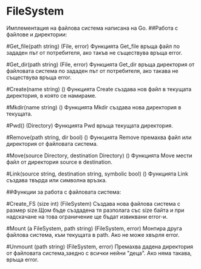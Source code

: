 # FileSystem
Имплементация на файлова система написана на Go.
##Работа с файлове и директории:

#Get_file(path string) (File, error)
Функцията Get_file връща файл по зададен път от потребителя, ако такъв не съществува връща error.

#Get_dir(path string) (File, error)
Функцията Get_dir връща директория от файловата система по зададен път от потребителя, ако такaвa не съществува връща error.

#Create(name string) ()
Функцията Create създава нов файл в текущата директория, в която се намираме.

#Mkdir(name string) ()
Функцията Mkdir създава нова директория в текущата.

#Pwd() (Directory)
Функцията Pwd връща текущата директория.

#Remove(path string, dir bool) ()
Функцията Remove премахва файл или директория от файловата система.

#Move(source Directory, destination Directory) ()
Функцията Move мести файл от директория source в destination.

#Link(source string, destination string, symbolic bool) ()
Функцията Link създава твърда или символна връзка.

##Функции за работа с файловата система:

#Create_FS (size int) (FileSystem)
Създава нова файлова система с размер size.Щом бъде създадена тя разполага със size байта и при надскачане на това ограничение ще бъдат извиквани error-и.

#Mount (a FileSystem, path string) (FileSystem, error)
Mонтира друга файлова система, към текущата в path. Ако не може хвърля error.

#Unmount (path string) (FileSystem, error)
Премахва дадена директория от файловата система,заедно с всички нейни "деца". Ако няма такава, връща error.
